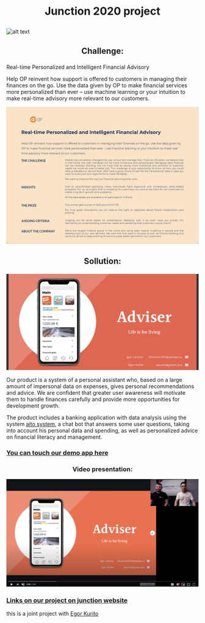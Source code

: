 # <p align=center> Junction 2020 project </p>

 ![alt text](https://i.ytimg.com/vi/_ZaVpSYqxQg/maxresdefault.jpg)

## <p align=center> Challenge: </p>

Real-time Personalized and Intelligent Financial Advisory

Help OP reinvent how support is offered to customers in managing their finances on the go. Use the data given by OP to make financial services more personalized than ever – use machine learning or your intuition to make real-time advisory more relevant to our customers.

 ![alt text](https://github.com/Litvinovis/Junction-2020/blob/main/Challenge.jpg)

## <p align=center> Sollution: </p>

 ![alt text](https://github.com/Litvinovis/Junction-2020/blob/main/main.png)

Our product is a system of a personal assistant who, based on a large amount of impersonal data on expenses, gives personal recommendations and advice. We are confident that greater user awareness will motivate them to handle finances carefully and provide more opportunities for development growth.

The product includes a banking application with data analysis using the system [aito system](https://aito.ai/rpa/), a chat bot that answers some user questions, taking into account his personal data and spending, as well as personalized advice on financial literacy and management.

### [You can touch our demo app here](https://framer.com/share/3WiZI8ZBi75TqPQXs6a2/MZG3tFEcd?fullscreen=1&highlights=0)

### <p align=center> Video presentation: </p>

[![Watch the video](https://github.com/Litvinovis/Junction-2020/blob/main/youtube.jpg)](https://youtu.be/C6ciRk_gStY)

### [Links on our project on junction website](https://app.hackjunction.com/projects/junction-2020-connected/view/5fa59259f8d8c9004acad8ab)

this is a joint project with [Egor Kurito](https://github.com/EgorKurito)